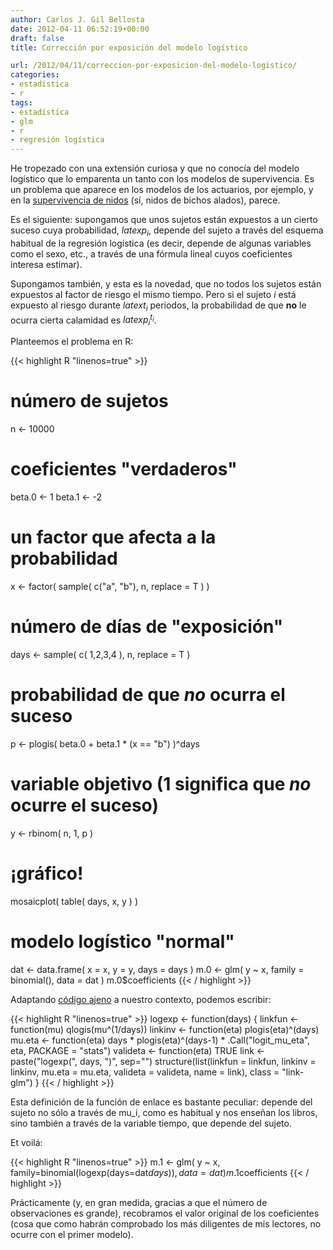 ```yaml
---
author: Carlos J. Gil Bellosta
date: 2012-04-11 06:52:19+00:00
draft: false
title: Corrección por exposición del modelo logístico

url: /2012/04/11/correccion-por-exposicion-del-modelo-logistico/
categories:
- estadística
- r
tags:
- estadística
- glm
- r
- regresión logística
---
```


He tropezado con una extensión curiosa y que no conocía del modelo logístico que lo emparenta un tanto con los modelos de supervivencia. Es un problema que aparece en los modelos de los actuarios, por ejemplo, y en la [supervivencia de nidos](http://www.npwrc.usgs.gov/resource/birds/nestsurv/index.htm ) (sí, nidos de bichos alados), parece.

Es el siguiente: supongamos que unos sujetos están expuestos a un cierto suceso cuya probabilidad, $latex p_i$, depende del sujeto a través del esquema habitual de la regresión logística (es decir, depende de algunas variables como el sexo, etc., a través de una fórmula lineal cuyos coeficientes interesa estimar).

Supongamos también, y esta es la novedad, que no todos los sujetos están expuestos al factor de riesgo el mismo tiempo. Pero si el sujeto _i_ está expuesto al riesgo durante $latex t_i$ periodos, la probabilidad de que **no** le ocurra cierta calamidad es $latex p_i^{t_i}$.

Planteemos el problema en R:

{{< highlight R "linenos=true" >}}
# número de sujetos
n <- 10000

# coeficientes "verdaderos"
beta.0 <- 1
beta.1 <- -2

# un factor que afecta a la probabilidad
x <- factor( sample( c("a", "b"), n, replace = T ) )

# número de días de "exposición"
days <- sample( c( 1,2,3,4 ), n, replace = T )

# probabilidad de que *no* ocurra el suceso
p <- plogis( beta.0 + beta.1 * (x == "b") )^days

# variable objetivo (1 significa que *no* ocurre el suceso)
y <- rbinom( n, 1, p )

# ¡gráfico!
mosaicplot( table( days, x, y ) )


# modelo logístico "normal"
dat <- data.frame( x = x, y = y, days = days )
m.0 <- glm( y ~ x, family = binomial(), data = dat )
m.0$coefficients
{{< / highlight >}}

Adaptando [código ajeno](http://www.npwrc.usgs.gov/resource/birds/nestsurv/download/CreateLogisticExposureFamily.R) a nuestro contexto, podemos escribir:

{{< highlight R "linenos=true" >}}
logexp <- function(days)
{
    linkfun <- function(mu) qlogis(mu^(1/days))
    linkinv <- function(eta) plogis(eta)^(days)
    mu.eta <- function(eta) days * plogis(eta)^(days-1) *
        .Call("logit_mu_eta", eta, PACKAGE = "stats")
    valideta <- function(eta) TRUE
    link <- paste("logexp(", days, ")", sep="")
    structure(list(linkfun = linkfun,
        linkinv = linkinv,
        mu.eta = mu.eta, valideta = valideta, name = link),
        class = "link-glm")
}
{{< / highlight >}}

Esta definición de la función de enlace es bastante peculiar: depende del sujeto no sólo a través de mu_i, como es habitual y nos enseñan los libros, sino también a través de la variable tiempo, que depende del sujeto.

Et voilá:

{{< highlight R "linenos=true" >}}
m.1 <- glm( y ~ x, family=binomial(logexp(days=dat$days)), data=dat )
m.1$coefficients
{{< / highlight >}}

Prácticamente (y, en gran medida, gracias a que el número de observaciones es grande), recobramos el valor original de los coeficientes (cosa que como habrán comprobado los más diligentes de mis lectores, no ocurre con el primer modelo).
